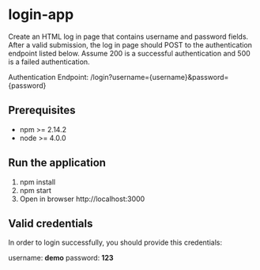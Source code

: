 # login-app
Create an HTML log in page that contains username and password fields. 
After a valid submission, the log in page should POST to the authentication endpoint listed below. 
Assume 200 is a successful authentication and 500 is a failed authentication.

Authentication Endpoint: /login?username={username}&password={password}

## Prerequisites

- npm >= 2.14.2
- node >= 4.0.0

## Run the application

1. npm install
2. npm start
3. Open in browser http://localhost:3000

## Valid credentials 

In order to login successfully, you should provide this credentials:

username: **demo**
password: **123**

